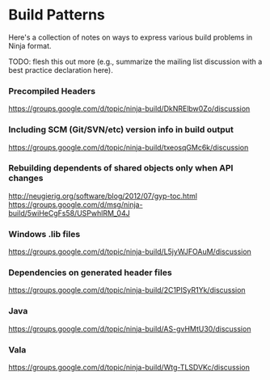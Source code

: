 # Build Patterns

Here's a collection of notes on ways to express various build problems in Ninja format.

TODO: flesh this out more (e.g., summarize the mailing list discussion with a best practice declaration here).

### Precompiled Headers

https://groups.google.com/d/topic/ninja-build/DkNRElbw0Zo/discussion

### Including SCM (Git/SVN/etc) version info in build output

https://groups.google.com/d/topic/ninja-build/txeosqGMc6k/discussion

### Rebuilding dependents of shared objects only when API changes

http://neugierig.org/software/blog/2012/07/gyp-toc.html
https://groups.google.com/d/msg/ninja-build/5wiHeCgFs58/USPwhlRM_04J

### Windows .lib files

https://groups.google.com/d/topic/ninja-build/L5jyWJFOAuM/discussion

### Dependencies on generated header files

https://groups.google.com/d/topic/ninja-build/2C1PISyR1Yk/discussion

### Java

https://groups.google.com/d/topic/ninja-build/AS-gvHMtU30/discussion

### Vala

https://groups.google.com/d/topic/ninja-build/Wtg-TLSDVKc/discussion